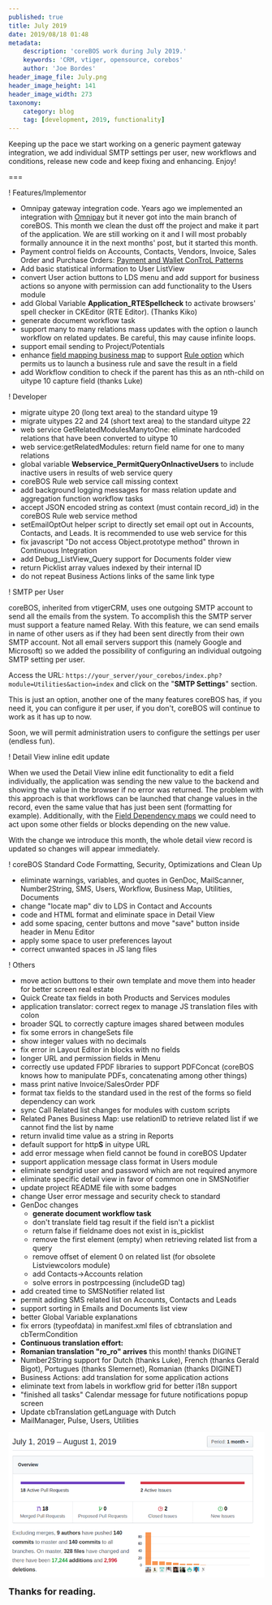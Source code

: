 ```yaml
---
published: true
title: July 2019
date: 2019/08/18 01:48
metadata:
    description: 'coreBOS work during July 2019.'
    keywords: 'CRM, vtiger, opensource, corebos'
    author: 'Joe Bordes'
header_image_file: July.png
header_image_height: 141
header_image_width: 273
taxonomy:
    category: blog
    tag: [development, 2019, functionality]
---
```


Keeping up the pace we start working on a generic payment gateway integration, we add individual SMTP settings per user, new workflows and conditions, release new code and keep fixing and enhancing. Enjoy!

===

 ! Features/Implementor

 - Omnipay gateway integration code. Years ago we implemented an integration with [Omnipay](http://omnipay.thephpleague.com) but it never got into the main branch of coreBOS. This month we clean the dust off the project and make it part of the application. We are still working on it and I will most probably formally announce it in the next months' post, but it started this month.
 - Payment control fields on Accounts, Contacts, Vendors, Invoice, Sales Order and Purchase Orders: [Payment and Wallet ConTroL Patterns](../walletpattern)
 - Add basic statistical information to User ListView
 - convert User action buttons to LDS menu and add support for business actions so anyone with permission can add functionality to the Users module
 - add Global Variable **Application_RTESpellcheck** to activate browsers' spell checker in CKEditor (RTE Editor). (Thanks Kiko)
 - generate document workflow task
 - support many to many relations mass updates with the option o launch workflow on related updates. Be careful, this may cause infinite loops.
 - support email sending to Project/Potentials
 - enhance [field mapping business map](https://corebos.com/documentation/doku.php?id=en:adminmanual:businessmappings:mapping&noprocess=1) to support [Rule option](https://corebos.com/documentation/doku.php?noprocess=1&id=en:adminmanual:businessmappings:mapping#rule_directive) which permits us to launch a business rule and save the result in a field
 - add Workflow condition to check if the parent has this as an nth-child on uitype 10 capture field (thanks Luke)

<span></span>

 ! Developer
 - migrate uitype 20 (long text area) to the standard uitype 19
 - migrate uitypes 22 and 24 (short text area) to the standard uitype 22
 - web service GetRelatedModulesManytoOne: eliminate hardcoded relations that have been converted to uitype 10
 - web service:getRelatedModules: return field name for one to many relations
 - global variable **Webservice_PermitQueryOnInactiveUsers** to include inactive users in results of web service query
 - coreBOS Rule web service call missing context
 - add background logging messages for mass relation update and aggregation function workflow tasks
 - accept JSON encoded string as context (must contain record_id) in the coreBOS Rule web service method
 - setEmailOptOut helper script to directly set email opt out in Accounts, Contacts, and Leads. It is recommended to use web service for this
 - fix javascript "Do not access Object.prototype method" thrown in Continuous Integration
 - add Debug_ListView_Query support for Documents folder view
 - return Picklist array values indexed by their internal ID
 - do not repeat Business Actions links of the same link type

<span></span>

 ! SMTP per User

coreBOS, inherited from vtigerCRM, uses one outgoing SMTP account to send all the emails from the system. To accomplish this the SMTP server must support a feature named Relay. With this feature, we can send emails in name of other users as if they had been sent directly from their own SMTP account. Not all email servers support this (namely Google and Microsoft) so we added the possibility of configuring an individual outgoing SMTP setting per user.

Access the URL: `https://your_server/your_corebos/index.php?module=Utilities&action=index` and click on the "**SMTP Settings**" section.

This is just an option, another one of the many features coreBOS has, if you need it, you can configure it per user, if you don't, coreBOS will continue to work as it has up to now.

Soon, we will permit administration users to configure the settings per user (endless fun).

<span></span>

 ! Detail View inline edit update

When we used the Detail View inline edit functionality to edit a field individually, the application was sending the new value to the backend and showing the value in the browser if no error was returned. The problem with this approach is that workflows can be launched that change values in the record, even the same value that has just been sent (formatting for example). Additionally, with the [Field Dependency maps](http://corebos.com/documentation/doku.php?id=en:adminmanual:businessmappings:field_dependency&noprocess=1) we could need to act upon some other fields or blocks depending on the new value.

With the change we introduce this month, the whole detail view record is updated so changes will appear immediately.

<span></span>

 ! coreBOS Standard Code Formatting, Security, Optimizations and Clean Up

 - eliminate warnings, variables, and quotes in GenDoc, MailScanner, Number2String, SMS, Users, Workflow, Business Map, Utilities, Documents
 - change "locate map" div to LDS in Contact and Accounts
 - code and HTML format and eliminate space in Detail View
 - add some spacing, center buttons and move "save" button inside header in Menu Editor
 - apply some space to user preferences layout
 - correct unwanted spaces in JS lang files

<span></span>

 ! Others
 - move action buttons to their own template and move them into header for better screen real estate
 - Quick Create tax fields in both Products and Services modules
 - application translator: correct regex to manage JS translation files with colon
 - broader SQL to correctly capture images shared between modules
 - fix some errors in changeSets file
 - show integer values with no decimals
 - fix error in Layout Editor in blocks with no fields
 - longer URL and permission fields in Menu
 - correctly use updated FPDF libraries to support PDFConcat (coreBOS knows how to manipulate PDFs, concatenating among other things)
 - mass print native Invoice/SalesOrder PDF
 - format tax fields to the standard used in the rest of the forms so field dependency can work
 - sync Call Related list changes for modules with custom scripts
 - Related Panes Business Map: use relationID to retrieve related list if we cannot find the list by name
 - return invalid time value as a string in Reports
 - default support for http**S** in uitype URL
 - add error message when field cannot be found in coreBOS Updater
 - support application message class format in Users module
 - eliminate sendgrid user and password which are not required anymore
 - eliminate specific detail view in favor of common one in SMSNotifier
 - update project README file with some badges
 - change User error message and security check to standard
 - GenDoc changes
   - **generate document workflow task**
   - don't translate field tag result if the field isn't a picklist
   - return false if fieldname does not exist in is_picklist
   - remove the first element (empty) when retrieving related list from a query
   - remove offset of element 0 on related list (for obsolete Listviewcolors module)
   - add Contacts->Accounts relation
   - solve errors in postrpcessing (includeGD tag)
 - add created time to SMSNotifier related list
 - permit adding SMS related list on Accounts, Contacts and Leads
 - support sorting in Emails and Documents list view
 - better Global Variable explanations
 - fix errors (typeofdata) in manifest.xml files of cbtranslation and cbTermCondition
 - **Continuous translation effort:**
  - **Romanian translation "ro_ro" arrives** this month! thanks DIGINET
  - Number2String support for Dutch (thanks Luke), French (thanks Gerald Bigot), Portugues (thanks Slemernet), Romanian (thanks DIGINET)
  - Business Actions: add translation for some application actions
  - eliminate text from labels in workflow grid for better i18n support
  - "finished all tasks" Calendar message for future notifications popup screen
  - Update cbTranslation getLanguage with Dutch
  - MailManager, Pulse, Users, Utilities


![July Insights](corebosgithub1907.png)

**<span style="font-size:large">Thanks for reading.</span>**
